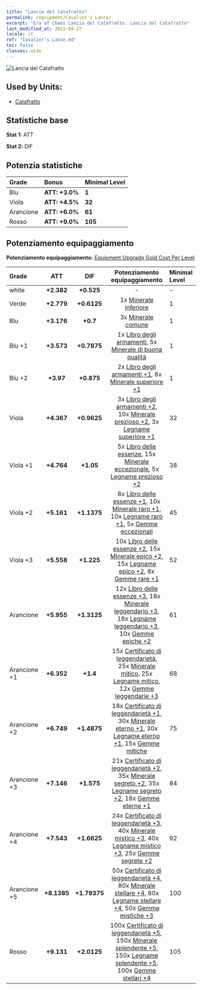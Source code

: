 ```yaml
---
title: "Lancia del Catafratto"
permalink: /equipment/Cavalier's Lance/
excerpt: "Era of Chaos Lancia del Catafratto. Lancia del Catafratto"
last_modified_at: 2021-04-27
locale: it
ref: "Cavalier's Lance.md"
toc: false
classes: wide
---
```


  ![Lancia del Catafratto](/images/e/e_1061.png)

## Used by Units:

* [Catafratto](/it/units/Cavalier/) 


## Statistiche base
 **Stat 1:** ATT

 **Stat 2:** DIF

## Potenzia statistiche

  |     Grade    |   Bonus | Minimal Level | 
  |:-------------|:--------|:--------------| 
  | Blu | **ATT: +3.0%** | **1** | 
  | Viola | **ATT: +4.5%** | **32** | 
  | Arancione | **ATT: +6.0%** | **61** | 
  | Rosso | **ATT: +9.0%** | **105** | 


## Potenziamento equipaggiamento
 **Potenziamento equipaggiamento:** [Equipment Upgrade Gold Cost Per Level](/equipment/EquipmentUpgradeCostPerLevel/) 

  |          Grade      | ATT | DIF | Potenziamento equipaggiamento | Minimal Level |
  |:--------------------|:---------:|:---------:|:----------------:|:--------------|
  | white | **+2.382** | **+0.525** | - | - |
  | Verde | **+2.779** | **+0.6125** | 1x [Minerale inferiore](/ItemsIT/mat_1/) | 1 |
  | Blu | **+3.176** | **+0.7** | 3x [Minerale comune](/ItemsIT/mat_6/) | 1 |
  | Blu +1 | **+3.573** | **+0.7875** | 1x [Libro degli armamenti](/ItemsIT/mat_18/), 5x [Minerale di buona qualità](/ItemsIT/mat_12/) | 1 |
  | Blu +2 | **+3.97** | **+0.875** | 2x [Libro degli armamenti +1](/ItemsIT/mat_25/), 8x [Minerale superiore +1](/ItemsIT/mat_19/) | 1 |
  | Viola | **+4.367** | **+0.9625** | 3x [Libro degli armamenti +2](/ItemsIT/mat_32/), 10x [Minerale prezioso +2](/ItemsIT/mat_26/), 3x [Legname superiore +1](/ItemsIT/mat_20/) | 32 |
  | Viola +1 | **+4.764** | **+1.05** | 5x [Libro delle essenze](/ItemsIT/mat_39/), 15x [Minerale eccezionale](/ItemsIT/mat_33/), 5x [Legname prezioso +2](/ItemsIT/mat_27/) | 38 |
  | Viola +2 | **+5.161** | **+1.1375** | 8x [Libro delle essenze +1](/ItemsIT/mat_46/), 10x [Minerale raro +1](/ItemsIT/mat_40/), 10x [Legname raro +1](/ItemsIT/mat_41/), 5x [Gemme eccezionali](/ItemsIT/mat_37/) | 45 |
  | Viola +3 | **+5.558** | **+1.225** | 10x [Libro delle essenze +2](/ItemsIT/mat_53/), 15x [Minerale epico +2](/ItemsIT/mat_47/), 15x [Legname epico +2](/ItemsIT/mat_48/), 8x [Gemme rare +1](/ItemsIT/mat_44/) | 52 |
  | Arancione | **+5.955** | **+1.3125** | 12x [Libro delle essenze +3](/ItemsIT/mat_60/), 18x [Minerale leggendario +3](/ItemsIT/mat_54/), 18x [Legname leggendario +3](/ItemsIT/mat_55/), 10x [Gemme epiche +2](/ItemsIT/mat_51/) | 61 |
  | Arancione +1 | **+6.352** | **+1.4** | 15x [Certificato di leggendarietà](/ItemsIT/mat_67/), 25x [Minerale mitico](/ItemsIT/mat_61/), 25x [Legname mitico](/ItemsIT/mat_62/), 12x [Gemme leggendarie +3](/ItemsIT/mat_58/) | 68 |
  | Arancione +2 | **+6.749** | **+1.4875** | 18x [Certificato di leggendarietà +1](/ItemsIT/mat_74/), 30x [Minerale eterno +1](/ItemsIT/mat_68/), 30x [Legname eterno +1](/ItemsIT/mat_69/), 15x [Gemme mitiche](/ItemsIT/mat_65/) | 75 |
  | Arancione +3 | **+7.146** | **+1.575** | 21x [Certificato di leggendarietà +2](/ItemsIT/mat_81/), 35x [Minerale segreto +2](/ItemsIT/mat_75/), 35x [Legname segreto +2](/ItemsIT/mat_76/), 18x [Gemme eterne +1](/ItemsIT/mat_72/) | 84 |
  | Arancione +4 | **+7.543** | **+1.6625** | 24x [Certificato di leggendarietà +3](/ItemsIT/mat_88/), 40x [Minerale mistico +3](/ItemsIT/mat_82/), 40x [Legname mistico +3](/ItemsIT/mat_83/), 25x [Gemme segrete +2](/ItemsIT/mat_79/) | 92 |
  | Arancione +5 | **+8.1385** | **+1.79375** | 50x [Certificato di leggendarietà +4](/ItemsIT/mat_95/), 80x [Minerale stellare +4](/ItemsIT/mat_89/), 80x [Legname stellare +4](/ItemsIT/mat_90/), 50x [Gemme mistiche +3](/ItemsIT/mat_86/) | 100 |
  | Rosso | **+9.131** | **+2.0125** | 100x [Certificato di leggendarietà +5](/ItemsIT/mat_102/), 150x [Minerale splendente +5](/ItemsIT/mat_96/), 150x [Legname splendente +5](/ItemsIT/mat_97/), 100x [Gemme stellari +4](/ItemsIT/mat_93/) | 105 |

